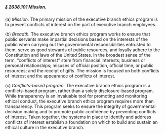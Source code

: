##### § 2638.101 Mission. #####

(a) *Mission.* The primary mission of the executive branch ethics program is to prevent conflicts of interest on the part of executive branch employees.

(b) *Breadth.* The executive branch ethics program works to ensure that public servants make impartial decisions based on the interests of the public when carrying out the governmental responsibilities entrusted to them, serve as good stewards of public resources, and loyally adhere to the Constitution and laws of the United States. In the broadest sense of the term, “conflicts of interest” stem from financial interests; business or personal relationships; misuses of official position, official time, or public resources; and the receipt of gifts. The mission is focused on both conflicts of interest and the appearance of conflicts of interest.

(c) *Conflicts-based program.* The executive branch ethics program is a conflicts-based program, rather than a solely disclosure-based program. While transparency is an invaluable tool for promoting and monitoring ethical conduct, the executive branch ethics program requires more than transparency. This program seeks to ensure the integrity of governmental decision making and to promote public confidence by preventing conflicts of interest. Taken together, the systems in place to identify and address conflicts of interest establish a foundation on which to build and sustain an ethical culture in the executive branch.